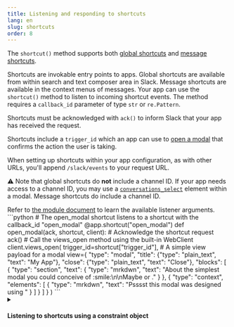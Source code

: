 ```yaml
---
title: Listening and responding to shortcuts
lang: en
slug: shortcuts
order: 8
---
```


<div class="section-content">

The `shortcut()` method supports both [global shortcuts](https://api.slack.com/interactivity/shortcuts/using#global_shortcuts) and [message shortcuts](https://api.slack.com/interactivity/shortcuts/using#message_shortcuts).

Shortcuts are invokable entry points to apps. Global shortcuts are available from within search and text composer area in Slack. Message shortcuts are available in the context menus of messages. Your app can use the `shortcut()` method to listen to incoming shortcut events. The method requires a `callback_id` parameter of type `str` or `re.Pattern`.

Shortcuts must be acknowledged with `ack()` to inform Slack that your app has received the request.

Shortcuts include a `trigger_id` which an app can use to [open a modal](#creating-modals) that confirms the action the user is taking.

When setting up shortcuts within your app configuration, as with other URLs, you'll append `/slack/events` to your request URL.

⚠️ Note that global shortcuts do **not** include a channel ID. If your app needs access to a channel ID, you may use a [`conversations_select`](https://api.slack.com/reference/block-kit/block-elements#conversation_select) element within a modal. Message shortcuts do include a channel ID.

</div>

<div>
<span class="annotation">Refer to <a href="https://slack.dev/bolt-python/api-docs/slack_bolt/kwargs_injection/args.html" target="_blank">the module document</a> to learn the available listener arguments.</span>
```python
# The open_modal shortcut listens to a shortcut with the callback_id "open_modal"
@app.shortcut("open_modal")
def open_modal(ack, shortcut, client):
    # Acknowledge the shortcut request
    ack()
    # Call the views_open method using the built-in WebClient
    client.views_open(
        trigger_id=shortcut["trigger_id"],
        # A simple view payload for a modal
        view={
            "type": "modal",
            "title": {"type": "plain_text", "text": "My App"},
            "close": {"type": "plain_text", "text": "Close"},
            "blocks": [
                {
                    "type": "section",
                    "text": {
                        "type": "mrkdwn",
                        "text": "About the simplest modal you could conceive of :smile:\n\nMaybe <https://api.slack.com/reference/block-kit/interactive-components|*make the modal interactive*> or <https://api.slack.com/surfaces/modals/using#modifying|*learn more advanced modal use cases*>."
                    }
                },
                {
                    "type": "context",
                    "elements": [
                        {
                            "type": "mrkdwn",
                            "text": "Psssst this modal was designed using <https://api.slack.com/tools/block-kit-builder|*Block Kit Builder*>"
                        }
                    ]
                }
            ]
        }
    )
```
</div>

<details class="secondary-wrapper">
  <summary class="section-head" markdown="0">
  <h4 class="section-head">Listening to shortcuts using a constraint object</h4>
  </summary>

  <div class="secondary-content" markdown="0">
  You can use a constraints object to listen to `callback_id`s, and `type`s. Constraints in the object can be of type `str` or `re.Pattern`.
  </div>

```python
# Your listener will only be called when the callback_id matches 'open_modal' AND the type matches 'message_action'
@app.shortcut({"callback_id": "open_modal", "type": "message_action"})
def open_modal(ack, shortcut, client):
    # Acknowledge the shortcut request
    ack()
    # Call the views_open method using one of the built-in WebClients
    client.views_open(
        trigger_id=shortcut["trigger_id"],
        view={
            "type": "modal",
            "title": {"type": "plain_text", "text": "My App"},
            "close": {"type": "plain_text", "text": "Close"},
            "blocks": [
                {
                    "type": "section",
                    "text": {
                        "type": "mrkdwn",
                        "text": "About the simplest modal you could conceive of :smile:\n\nMaybe <https://api.slack.com/reference/block-kit/interactive-components|*make the modal interactive*> or <https://api.slack.com/surfaces/modals/using#modifying|*learn more advanced modal use cases*>."
                    }
                },
                {
                    "type": "context",
                    "elements": [
                        {
                            "type": "mrkdwn",
                            "text": "Psssst this modal was designed using <https://api.slack.com/tools/block-kit-builder|*Block Kit Builder*>"
                        }
                    ]
                }
            ]
        }
    )
```

</details>
